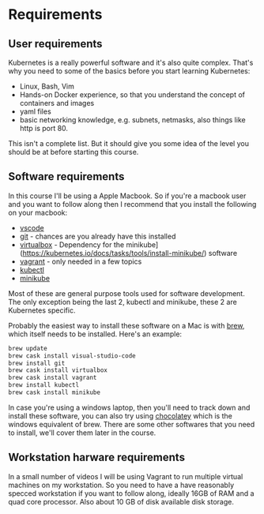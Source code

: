 # Requirements

## User requirements

Kubernetes is a really powerful software and it's also quite complex. That's why you need to some of the basics before you start learning Kubernetes:

- Linux, Bash, Vim
- Hands-on Docker experience, so that you understand the concept of containers and images
- yaml files
- basic networking knowledge, e.g. subnets, netmasks, also things like http is port 80.

This isn't a complete list. But it should give you some idea of the level you should be at before starting this course.

## Software requirements

In this course I'll be using a Apple Macbook. So if you're a macbook user and you want to follow along then I recommend that you install the following on your macbook:

- [vscode](https://code.visualstudio.com/)
- [git](https://git-scm.com/downloads) - chances are you already have this installed
- [virtualbox](https://www.virtualbox.org/wiki/Downloads) - Dependency for the minikube](https://kubernetes.io/docs/tasks/tools/install-minikube/) software
- [vagrant](https://www.vagrantup.com/downloads.html) - only needed in a few topics
- [kubectl](https://kubernetes.io/docs/tasks/tools/install-kubectl/)
- [minikube](https://kubernetes.io/docs/tasks/tools/install-minikube/)

Most of these are general purpose tools used for software development. The only exception being the last 2, kubectl and minikube, these 2 are Kubernetes specific.

Probably the easiest way to install these software on a Mac is with [brew](https://brew.sh/), which itself needs to be installed. Here's an example:

```bash
brew update
brew cask install visual-studio-code
brew install git
brew cask install virtualbox
brew cask install vagrant
brew install kubectl
brew cask install minikube
```

In case you're using a windows laptop, then you'll need to track down and install these software, you can also try using [chocolatey](https://chocolatey.org/) which is the windows equivalent of brew. There are some other softwares that you need to install, we'll cover them later in the course.

## Workstation harware requirements

In a small number of videos I will be using  Vagrant to run multiple virtual machines on my workstation. So you need to have a have reasonably specced workstation if you want to follow along, ideally 16GB of RAM and a quad core processor. Also about 10 GB of disk available disk storage.
